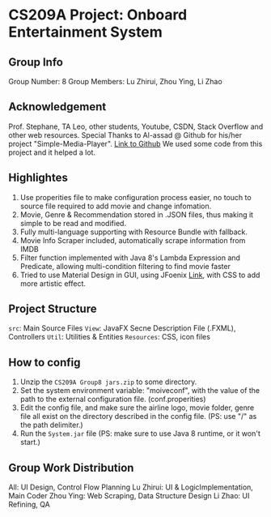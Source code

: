 # CS209A Project: Onboard Entertainment System

## Group Info
Group Number: 8
Group Members: Lu Zhirui, Zhou Ying, Li Zhao

## Acknowledgement
Prof. Stephane, TA Leo, other students, Youtube, CSDN, Stack Overflow and other web resources.
Special Thanks to Al-assad @ Github for his/her project "Simple-Media-Player". [Link to Github]("https://github.com/Al-assad/Simple-Media-Player") We used some code from this project and it helped a lot.

## Highlightes
1. Use properities file to make configuration process easier, no touch to source file required to add movie and change infomation.
2. Movie, Genre & Recommendation stored in .JSON files, thus making it simple to be read and modified.
3. Fully multi-language supporting with Resource Bundle with fallback.
4. Movie Info Scraper included, automatically scrape information from IMDB
5. Filter function implemented with Java 8's Lambda Expression and Predicate, allowing multi-condition filtering to find movie faster
6. Tried to use Material Design in GUI, using JFoenix [Link]("http://www.jfoenix.com/"), with CSS to add more artistic effect.

## Project Structure
`src`: Main Source Files
`View`: JavaFX Secne Description File (.FXML), Controllers
`Util`: Utilities & Entities
`Resources`: CSS, icon files

## How to config
1. Unzip the `CS209A Group8 jars.zip` to some directory.
2. Set the system environment variable: "moiveconf", with the value of the path to the external configuration file. (conf.properities)
3. Edit the config file, and make sure the airline logo, movie folder, genre file all exist on the directory described in the config file. (PS: use "/" as the path delimiter.)
4. Run the `System.jar` file (PS: make sure to use Java 8 runtime, or it won't start.)

## Group Work Distribution
All: UI Design, Control Flow Planning
Lu Zhirui: UI & LogicImplementation, Main Coder
Zhou Ying: Web Scraping, Data Structure Design
Li Zhao: UI Refining, QA
